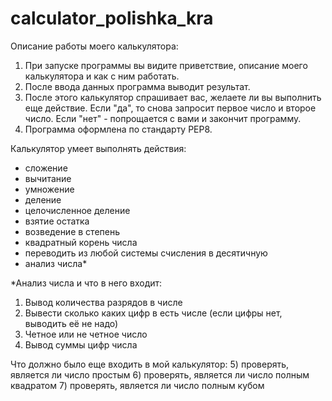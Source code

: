 # calculator_polishka_kra
Описание работы моего калькулятора:
1. При запуске программы вы видите приветствие, описание моего калькулятора и как с ним работать.
2. После ввода данных программа выводит результат.
3. После этого калькулятор спрашивает вас, желаете ли вы выполнить еще действие. Если "да", то снова запросит первое число и второе число. Если "нет" - попрощается с вами и закончит программу.
4. Программа оформлена по стандарту  PEP8.  

Калькулятор умеет выполнять действия: 
- сложение
- вычитание
- умножение
- деление
- целочисленное деление
- взятие остатка
- возведение в степень
- квадратный корень числа
- переводить из любой системы счисления в десятичную
- анализ числа*


*Анализ числа и что в него входит:
1) Вывод количества разрядов в числе
2) Вывести сколько каких цифр в есть числе (если цифры нет, выводить её не надо)
3) Четное или не четное число
4) Вывод суммы цифр числа

Что должно было еще входить в мой калькулятор:
5) проверять, является ли число простым
6) проверять, является ли число полным квадратом 
7) проверять, является ли число полным кубом
